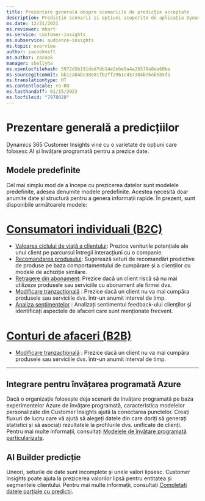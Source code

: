 ```yaml
---
title: Prezentare generală despre scenariile de predicție acceptate
description: Predicție scenarii și opțiuni acoperite de aplicația Dynamics 365 Customer Insights.
ms.date: 12/21/2021
ms.reviewer: mhart
ms.service: customer-insights
ms.subservice: audience-insights
ms.topic: overview
author: zacookmsft
ms.author: zacook
manager: shellyha
ms.openlocfilehash: 5972d5b191ded7db14e2ebe9a4a26570a8ea60ba
ms.sourcegitcommit: bb1ca84bc38e81fb2ff2961c457384b7beb5b5fa
ms.translationtype: HT
ms.contentlocale: ro-RO
ms.lasthandoff: 01/15/2022
ms.locfileid: "7978028"
---
```

# <a name="predictions-overview"></a>Prezentare generală a predicțiilor

Dynamics 365 Customer Insights vine cu o varietate de opțiuni care folosesc AI și învățare programată pentru a prezice date. 

## <a name="out-of-box-models"></a>Modele predefinite

Cel mai simplu mod de a începe cu prezicerea datelor sunt modelele predefinite, adesea denumite modele predefinite. Acestea necesită doar anumite date și structură pentru a genera informații rapide. În prezent, sunt disponibile următoarele modele: 

# <a name="individual-consumers-b-to-c"></a>[Consumatori individuali (B2C)](#tab/b2c)

- [Valoarea ciclului de viață a clientului](predict-customer-lifetime-value.md): Prezice veniturile potențiale ale unui client pe parcursul întregii interacțiuni cu o companie.
- [Recomandarea produsului](predict-product-recommendation.md): Sugerează seturi de recomandări predictive de produse pe baza comportamentului de cumpărare și a clienților cu modele de achiziție similare.
- [Retragere din abonament](predict-subscription-churn.md): Prezice dacă un client riscă să nu mai utilizeze produsele sau serviciile cu abonament ale firmei dvs.
- [Modificare tranzacțională](predict-transactional-churn.md) : Prezice dacă un client nu va mai cumpăra produsele sau serviciile dvs. într-un anumit interval de timp.
- [Analiza sentimentelor](sentiment-analysis.md) : Analizați sentimentul feedback-ului clienților și identificați aspectele de afaceri care sunt menționate frecvent.

# <a name="business-accounts-b-to-b"></a>[Conturi de afaceri (B2B)](#tab/b2b)

- [Modificare tranzacțională](predict-transactional-churn.md) : Prezice dacă un client nu va mai cumpăra produsele sau serviciile dvs. într-un anumit interval de timp.

---


## <a name="azure-machine-learning-integration"></a>Integrare pentru învățarea programată Azure

Dacă o organizație folosește deja scenarii de învățare programată pe baza experimentelor Azure de învățare programată, caracteristica modelelor personalizate din Customer Insights ajută la conectarea punctelor. Creați fluxuri de lucru care vă ajută să alegeți datele din care doriți să generați statistici și să asociați rezultatele la profilurile dvs. unificate de clienți. Pentru mai multe informații, consultați [Modelele de învățare programată particularizate](custom-models.md).

## <a name="ai-builder-prediction"></a>AI Builder predicție

Uneori, seturile de date sunt incomplete și unele valori lipsesc. Customer Insights poate ajuta la prezicerea valorilor lipsă pentru entitatea și segmentele clientului. Pentru mai multe informații, consultați [Completați datele parțiale cu predicții](predictions.md).
